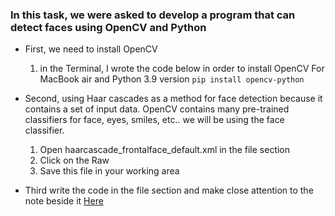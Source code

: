 ### In this task, we were asked to develop a program that can detect faces using OpenCV and Python 

- First, we need to install OpenCV
    1.  in the Terminal, I wrote the code below in order to install OpenCV For MacBook air and Python 3.9 version 
   `pip install opencv-python`

- Second, using Haar cascades as a method for face detection because it contains a set of input data. OpenCV contains many pre-trained classifiers for face, eyes, smiles, etc.. we will be using the face classifier.
    1.  Open haarcascade_frontalface_default.xml in the file section
    2. Click on the Raw
    3. Save this file in your working area
- Third write the code in the file section and make close attention to the note beside it [Here ](https://github.com/FaiyKhalid/AI-smart-Methods-/blob/main/Detect%20Faces%20in%20jpg%20version.py)

